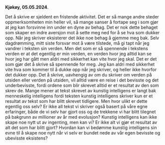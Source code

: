 **Kjøkøy, 05.05.2024**.

Det å skrive er sjeldent en fristende aktivitet. Det er så mange andre steder oppmerksomheten min heller vil, så mange sanser å fortape seg i som gjør at jeg kan forsvinne inn under en dyne av behag. Det er nok dette behaget som skaper en indre aversjon mot å sette meg ned for å se hva som dukker opp. Når jeg skriver eksisterer det ikke noe behag å gjemme meg bak. Selv dagdrømming, mitt siste forsvar mot å være tilstede, må gi tapt når jeg vandrer i teksten sin verden. Men det som er så spennende i tekstens verden er at det egentlig er min verden, en verden hvor jeg alltid kan se hvor jeg har gått men aldri med sikkerhet kan vite hvor jeg skal. Det er det som gjør det å skrive så spennende for meg. Jeg kan aldri med sikkerhet vite hva som kommer til å dukke opp når jeg skriver, og heller ikke hvorfor det dukker opp. Det å skrive, uavhengig av om du skriver om verden på utsiden eller verden på utsiden, vil alltid være en reise i det bevisste og det underbevisste, fordi ordene som blir skrevet alltid er et resultat av den som skrev de. Mange mener at tekst skrevet av kunstig intelligens er langt bak menneskelig intelligens fordi teksten kunstig intelligens skriver kun er et resultat av tekst som har blitt skrevet tidligere. Men hvor ulikt er dette egentlig oss selv? Er ikke all tekst vi skriver også basert på våre egne erfaringer, både de vi selv har gjort oss og de trekkene vi har blitt tilegnet på bakgrunn av millioner av år med evolusjon? Kunstig intelligens kan ikke skape noe nytt ut av ingenting, men kan vi? Er ikke alt vi gjør et resultat av alt det som har blitt gjort? Hvordan kan vi bedømme kunstig intelligens sin evne til å skape noe nytt når vi selv er bundet nede av vår egen bevisste og ubevisste eksistens? 